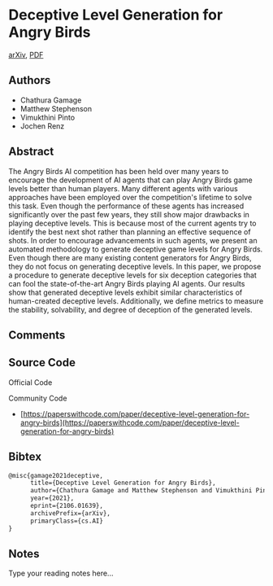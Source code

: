 
# Deceptive Level Generation for Angry Birds

[arXiv](https://arxiv.org/abs/2106.01639), [PDF](https://arxiv.org/pdf/2106.01639.pdf)

## Authors

- Chathura Gamage
- Matthew Stephenson
- Vimukthini Pinto
- Jochen Renz

## Abstract

The Angry Birds AI competition has been held over many years to encourage the development of AI agents that can play Angry Birds game levels better than human players. Many different agents with various approaches have been employed over the competition's lifetime to solve this task. Even though the performance of these agents has increased significantly over the past few years, they still show major drawbacks in playing deceptive levels. This is because most of the current agents try to identify the best next shot rather than planning an effective sequence of shots. In order to encourage advancements in such agents, we present an automated methodology to generate deceptive game levels for Angry Birds. Even though there are many existing content generators for Angry Birds, they do not focus on generating deceptive levels. In this paper, we propose a procedure to generate deceptive levels for six deception categories that can fool the state-of-the-art Angry Birds playing AI agents. Our results show that generated deceptive levels exhibit similar characteristics of human-created deceptive levels. Additionally, we define metrics to measure the stability, solvability, and degree of deception of the generated levels.

## Comments



## Source Code

Official Code



Community Code

- [https://paperswithcode.com/paper/deceptive-level-generation-for-angry-birds](https://paperswithcode.com/paper/deceptive-level-generation-for-angry-birds)

## Bibtex

```tex
@misc{gamage2021deceptive,
      title={Deceptive Level Generation for Angry Birds}, 
      author={Chathura Gamage and Matthew Stephenson and Vimukthini Pinto and Jochen Renz},
      year={2021},
      eprint={2106.01639},
      archivePrefix={arXiv},
      primaryClass={cs.AI}
}
```

## Notes

Type your reading notes here...


